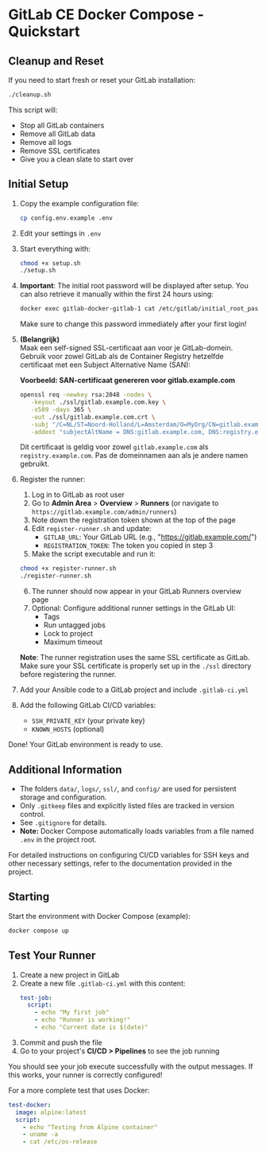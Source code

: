 # GitLab CE Docker Compose - Quickstart

## Cleanup and Reset

If you need to start fresh or reset your GitLab installation:

```bash
./cleanup.sh
```

This script will:
- Stop all GitLab containers
- Remove all GitLab data
- Remove all logs
- Remove SSL certificates
- Give you a clean slate to start over

## Initial Setup

1. Copy the example configuration file:
   ```sh
   cp config.env.example .env
   ```
2. Edit your settings in `.env`
3. Start everything with:
   ```bash
   chmod +x setup.sh
   ./setup.sh
   ```
4. **Important**: The initial root password will be displayed after setup. You can also retrieve it manually within the first 24 hours using:
   ```bash
   docker exec gitlab-docker-gitlab-1 cat /etc/gitlab/initial_root_password
   ```
   Make sure to change this password immediately after your first login!

5. **(Belangrijk)**  
    Maak een self-signed SSL-certificaat aan voor je GitLab-domein. Gebruik voor zowel GitLab als de Container Registry hetzelfde certificaat met een Subject Alternative Name (SAN):

    **Voorbeeld: SAN-certificaat genereren voor gitlab.example.com**
    ```sh
    openssl req -newkey rsa:2048 -nodes \
       -keyout ./ssl/gitlab.example.com.key \
       -x509 -days 365 \
       -out ./ssl/gitlab.example.com.crt \
       -subj "/C=NL/ST=Noord-Holland/L=Amsterdam/O=MyOrg/CN=gitlab.example.com" \
       -addext "subjectAltName = DNS:gitlab.example.com, DNS:registry.example.com"
    ```
    Dit certificaat is geldig voor zowel `gitlab.example.com` als `registry.example.com`. Pas de domeinnamen aan als je andere namen gebruikt.
6. Register the runner:
   1. Log in to GitLab as root user
   2. Go to **Admin Area** > **Overview** > **Runners** (or navigate to `https://gitlab.example.com/admin/runners`)
   3. Note down the registration token shown at the top of the page
   4. Edit `register-runner.sh` and update:
      - `GITLAB_URL`: Your GitLab URL (e.g., "https://gitlab.example.com/")
      - `REGISTRATION_TOKEN`: The token you copied in step 3
   5. Make the script executable and run it:
   ```bash
   chmod +x register-runner.sh
   ./register-runner.sh
   ```
   6. The runner should now appear in your GitLab Runners overview page
   7. Optional: Configure additional runner settings in the GitLab UI:
      - Tags
      - Run untagged jobs
      - Lock to project
      - Maximum timeout

   **Note**: The runner registration uses the same SSL certificate as GitLab. Make sure your SSL certificate is properly set up in the `./ssl` directory before registering the runner.

7. Add your Ansible code to a GitLab project and include `.gitlab-ci.yml`
8. Add the following GitLab CI/CD variables:
   - `SSH_PRIVATE_KEY` (your private key)
   - `KNOWN_HOSTS` (optional)

Done! Your GitLab environment is ready to use.

## Additional Information

- The folders `data/`, `logs/`, `ssl/`, and `config/` are used for persistent storage and configuration.
- Only `.gitkeep` files and explicitly listed files are tracked in version control.
- See `.gitignore` for details.
- **Note:** Docker Compose automatically loads variables from a file named `.env` in the project root.

For detailed instructions on configuring CI/CD variables for SSH keys and other necessary settings, refer to the documentation provided in the project.

## Starting

Start the environment with Docker Compose (example):
```sh
docker compose up
```

## Test Your Runner

1. Create a new project in GitLab
2. Create a new file `.gitlab-ci.yml` with this content:
   ```yaml
   test-job:
     script:
       - echo "My first job"
       - echo "Runner is working!"
       - echo "Current date is $(date)"
   ```
3. Commit and push the file
4. Go to your project's **CI/CD > Pipelines** to see the job running

You should see your job execute successfully with the output messages. If this works, your runner is correctly configured!

For a more complete test that uses Docker:
```yaml
test-docker:
  image: alpine:latest
  script:
    - echo "Testing from Alpine container"
    - uname -a
    - cat /etc/os-release
```
